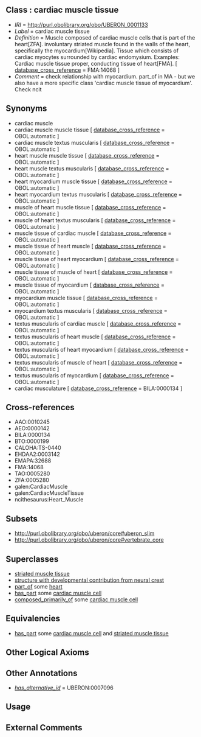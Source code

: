 
## Class : cardiac muscle tissue

 * *IRI* = http://purl.obolibrary.org/obo/UBERON_0001133
 * *Label* = cardiac muscle tissue
 * *Definition* = Muscle composed of cardiac muscle cells that is part of the heart[ZFA]. involuntary striated muscle found in the walls of the heart, specifically the myocardium[Wikipedia]. Tissue which consists of cardiac myocytes surrounded by cardiac endomysium. Examples: Cardiac muscle tissue proper, conducting tissue of heart[FMA]. [ [database_cross_reference](../../ef/oboInOwl#hasDbXref.md) = FMA:14068 ]
 * *Comment* = check relationship with myocardium. part_of in MA - but we also have a more specific class 'cardiac muscle tissue of myocardium'. Check ncit

## Synonyms

 * cardiac muscle
 * cardiac muscle muscle tissue [ [database_cross_reference](../../ef/oboInOwl#hasDbXref.md) = OBOL:automatic ]
 * cardiac muscle textus muscularis [ [database_cross_reference](../../ef/oboInOwl#hasDbXref.md) = OBOL:automatic ]
 * heart muscle muscle tissue [ [database_cross_reference](../../ef/oboInOwl#hasDbXref.md) = OBOL:automatic ]
 * heart muscle textus muscularis [ [database_cross_reference](../../ef/oboInOwl#hasDbXref.md) = OBOL:automatic ]
 * heart myocardium muscle tissue [ [database_cross_reference](../../ef/oboInOwl#hasDbXref.md) = OBOL:automatic ]
 * heart myocardium textus muscularis [ [database_cross_reference](../../ef/oboInOwl#hasDbXref.md) = OBOL:automatic ]
 * muscle of heart muscle tissue [ [database_cross_reference](../../ef/oboInOwl#hasDbXref.md) = OBOL:automatic ]
 * muscle of heart textus muscularis [ [database_cross_reference](../../ef/oboInOwl#hasDbXref.md) = OBOL:automatic ]
 * muscle tissue of cardiac muscle [ [database_cross_reference](../../ef/oboInOwl#hasDbXref.md) = OBOL:automatic ]
 * muscle tissue of heart muscle [ [database_cross_reference](../../ef/oboInOwl#hasDbXref.md) = OBOL:automatic ]
 * muscle tissue of heart myocardium [ [database_cross_reference](../../ef/oboInOwl#hasDbXref.md) = OBOL:automatic ]
 * muscle tissue of muscle of heart [ [database_cross_reference](../../ef/oboInOwl#hasDbXref.md) = OBOL:automatic ]
 * muscle tissue of myocardium [ [database_cross_reference](../../ef/oboInOwl#hasDbXref.md) = OBOL:automatic ]
 * myocardium muscle tissue [ [database_cross_reference](../../ef/oboInOwl#hasDbXref.md) = OBOL:automatic ]
 * myocardium textus muscularis [ [database_cross_reference](../../ef/oboInOwl#hasDbXref.md) = OBOL:automatic ]
 * textus muscularis of cardiac muscle [ [database_cross_reference](../../ef/oboInOwl#hasDbXref.md) = OBOL:automatic ]
 * textus muscularis of heart muscle [ [database_cross_reference](../../ef/oboInOwl#hasDbXref.md) = OBOL:automatic ]
 * textus muscularis of heart myocardium [ [database_cross_reference](../../ef/oboInOwl#hasDbXref.md) = OBOL:automatic ]
 * textus muscularis of muscle of heart [ [database_cross_reference](../../ef/oboInOwl#hasDbXref.md) = OBOL:automatic ]
 * textus muscularis of myocardium [ [database_cross_reference](../../ef/oboInOwl#hasDbXref.md) = OBOL:automatic ]
 * cardiac musculature [ [database_cross_reference](../../ef/oboInOwl#hasDbXref.md) = BILA:0000134 ]

## Cross-references

 * AAO:0010245
 * AEO:0000142
 * BILA:0000134
 * BTO:0000199
 * CALOHA:TS-0440
 * EHDAA2:0003142
 * EMAPA:32688
 * FMA:14068
 * TAO:0005280
 * ZFA:0005280
 * galen:CardiacMuscle
 * galen:CardiacMuscleTissue
 * ncithesaurus:Heart_Muscle

## Subsets

 * http://purl.obolibrary.org/obo/uberon/core#uberon_slim
 * http://purl.obolibrary.org/obo/uberon/core#vertebrate_core

## Superclasses

 * [striated muscle tissue](../../UBERON/36/UBERON_0002036.md)
 * [structure with developmental contribution from neural crest](../../UBERON/14/UBERON_0010314.md)
 * [part_of](../../BFO/50/BFO_0000050.md) some [heart](../../UBERON/48/UBERON_0000948.md)
 * [has_part](../../BFO/51/BFO_0000051.md) some [cardiac muscle cell](../../CL/46/CL_0000746.md)
 * [composed_primarily_of](../../UBREL/02/UBREL_0000002.md) some [cardiac muscle cell](../../CL/46/CL_0000746.md)

## Equivalencies

 * [has_part](../../BFO/51/BFO_0000051.md) some [cardiac muscle cell](../../CL/46/CL_0000746.md) and [striated muscle tissue](../../UBERON/36/UBERON_0002036.md)

## Other Logical Axioms


## Other Annotations

 * *[has_alternative_id](../../Id/oboInOwl#hasAlternativeId.md)* = UBERON:0007096

## Usage


## External Comments

